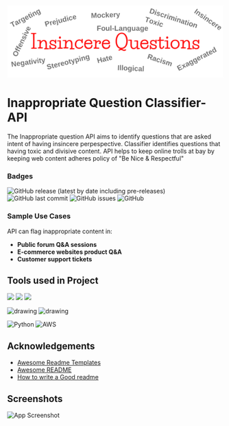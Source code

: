 
<!-- Add banner here -->

<p align="center">
  <img src="https://github.com/DSPOWER93/Data/blob/main/GitHub_nlp_question_banner.png?raw=true" alt="Sublime's custom image"/>
</p>

# Inappropriate Question Classifier-API

The Inappropriate question API aims to identify questions that are asked intent of having insincere perpespective. Classifier identifies questions that having toxic and divisive content.
API helps to keep online trolls at bay by keeping web content adheres policy of "Be Nice & Respectful"



### Badges
![GitHub release (latest by date including pre-releases)](https://img.shields.io/github/v/release/navendu-pottekkat/awesome-readme?include_prereleases)
![GitHub last commit](https://img.shields.io/badge/last%20commit-Dec--2021-blue)
![GitHub issues](https://img.shields.io/github/issues-raw/navendu-pottekkat/awesome-readme)
![GitHub](https://img.shields.io/github/license/navendu-pottekkat/awesome-readme)

### Sample Use Cases

API can flag inappropriate content in: 
- **Public forum Q&A sessions**
- **E-commerce websites product Q&A**
- **Customer support tickets**


## Tools used in Project

<p float="left">
  <img src="https://freepngimg.com/thumb/categories/1402.png" width="150" />
  <img src="https://upload.wikimedia.org/wikipedia/commons/thumb/9/93/Amazon_Web_Services_Logo.svg/1024px-Amazon_Web_Services_Logo.svg.png" width="100" /> 
  <img src="/img3.png" width="100" />
</p>


<img src="https://freepngimg.com/thumb/categories/1402.png" alt="drawing" style="width:200px;"/>
<img src="https://upload.wikimedia.org/wikipedia/commons/thumb/9/93/Amazon_Web_Services_Logo.svg/1024px-Amazon_Web_Services_Logo.svg.png" alt="drawing" style="width:150px; height: 150px;" />

![Python](https://freepngimg.com/thumb/categories/1402.png)
![AWS](https://upload.wikimedia.org/wikipedia/commons/thumb/9/93/Amazon_Web_Services_Logo.svg/1024px-Amazon_Web_Services_Logo.svg.png)

## Acknowledgements

 - [Awesome Readme Templates](https://awesomeopensource.com/project/elangosundar/awesome-README-templates)
 - [Awesome README](https://github.com/matiassingers/awesome-readme)
 - [How to write a Good readme](https://bulldogjob.com/news/449-how-to-write-a-good-readme-for-your-github-project)


## Screenshots

![App Screenshot](https://via.placeholder.com/468x300?text=App+Screenshot+Here)

